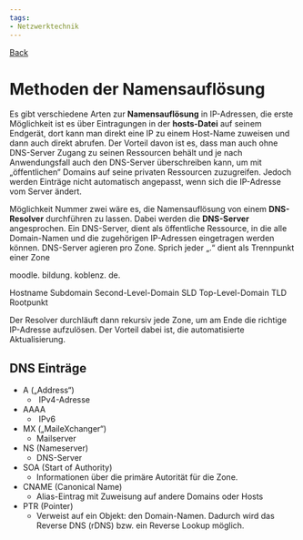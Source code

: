 ```yaml
---
tags:
- Netzwerktechnik
---
```

[Back](Uebersicht%20der%20Netzwerktechnik%20Themen.md)
# Methoden der Namensauflösung
Es gibt verschiedene Arten zur **Namensauflösung** in IP-Adressen, die erste Möglichkeit ist es über Eintragungen in der **hosts-Datei** auf seinem Endgerät, dort kann man direkt eine IP zu einem Host-Name zuweisen und dann auch direkt abrufen. Der Vorteil davon ist es, dass man auch ohne DNS-Server Zugang zu seinen Ressourcen behält und je nach Anwendungsfall auch den DNS-Server überschreiben kann, um mit „öffentlichen“ Domains auf seine privaten Ressourcen zuzugreifen. Jedoch werden Einträge nicht automatisch angepasst, wenn sich die IP-Adresse vom Server ändert.

Möglichkeit Nummer zwei wäre es, die Namensauflösung von einem **DNS-Resolver** durchführen zu lassen. Dabei werden die **DNS-Server** angesprochen. Ein DNS-Server, dient als öffentliche Ressource, in die alle Domain-Namen und die zugehörigen IP-Adressen eingetragen werden können. DNS-Server agieren pro Zone. Sprich jeder „.“ dient als Trennpunkt einer Zone

moodle. bildung. koblenz. de.

Hostname Subdomain Second-Level-Domain SLD Top-Level-Domain TLD Rootpunkt

Der Resolver durchläuft dann rekursiv jede Zone, um am Ende die richtige IP-Adresse aufzulösen. Der Vorteil dabei ist, die automatisierte Aktualisierung.

## DNS Einträge
- A („Address“)
	-  IPv4-Adresse
- AAAA
	-  IPv6
- MX („MaileXchanger“)
	- Mailserver
- NS (Nameserver)
	- DNS-Server
- SOA (Start of Authority)
	- Informationen über die primäre Autorität für die Zone.
- CNAME (Canonical Name)
	- Alias-Eintrag mit Zuweisung auf andere Domains oder Hosts
- PTR (Pointer)
	- Verweist auf ein Objekt: den Domain-Namen. Dadurch wird das Reverse DNS (rDNS) bzw. ein Reverse Lookup möglich.
